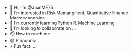 - 👋 Hi, I’m @JuanME75
- 👀 I’m interested in Risk Mamangment, Quantitative Finance Macroeconomics
- 🌱 I’m currently learning Python R, Machine Learning
- 💞️ I’m looking to collaborate on ...
- 📫 How to reach me ...
- 😄 Pronouns: ...
- ⚡ Fun fact: ...

<!---
JuanME75/JuanME75 is a ✨ special ✨ repository because its `README.md` (this file) appears on your GitHub profile.
You can click the Preview link to take a look at your changes.
--->
